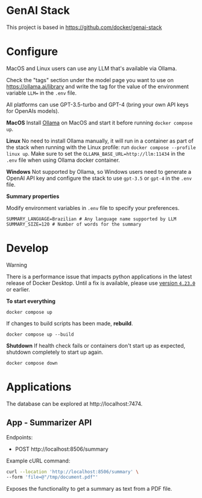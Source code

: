 # GenAI Stack

This project is based in https://github.com/docker/genai-stack

# Configure

MacOS and Linux users can use any LLM that's available via Ollama. 

Check the "tags" section under the model page you want to use on https://ollama.ai/library and write the tag for the value of the environment variable `LLM=` in the `.env` file.

All platforms can use GPT-3.5-turbo and GPT-4 (bring your own API keys for OpenAIs models).

**MacOS**
Install [Ollama](https://ollama.ai) on MacOS and start it before running `docker compose up`.

**Linux**
No need to install Ollama manually, it will run in a container as
part of the stack when running with the Linux profile: run `docker compose --profile linux up`.
Make sure to set the `OLLAMA_BASE_URL=http://llm:11434` in the `.env` file when using Ollama docker container.

**Windows**
Not supported by Ollama, so Windows users need to generate a OpenAI API key and configure the stack to use `gpt-3.5` or `gpt-4` in the `.env` file.

**Summary properties**

Modify environment variables in `.env` file to specify your preferences.

```
SUMMARY_LANGUAGE=Brazilian # Any language name supported by LLM
SUMMARY_SIZE=120 # Number of words for the summary
```

# Develop

> [!WARNING]
> There is a performance issue that impacts python applications in the latest release of Docker Desktop. Until a fix is available, please use [version `4.23.0`](https://docs.docker.com/desktop/release-notes/#4230) or earlier.

**To start everything**
```
docker compose up
```
If changes to build scripts has been made, **rebuild**.
```
docker compose up --build
```

**Shutdown**
If health check fails or containers don't start up as expected, shutdown
completely to start up again.
```
docker compose down
```

# Applications

The database can be explored at http://localhost:7474.

## App - Summarizer API

Endpoints: 

  - POST http://localhost:8506/summary

Example cURL command:

```bash
curl --location 'http://localhost:8506/summary' \
--form 'file=@"/tmp/document.pdf"'
```

Exposes the functionality to get a summary as text from a PDF file.